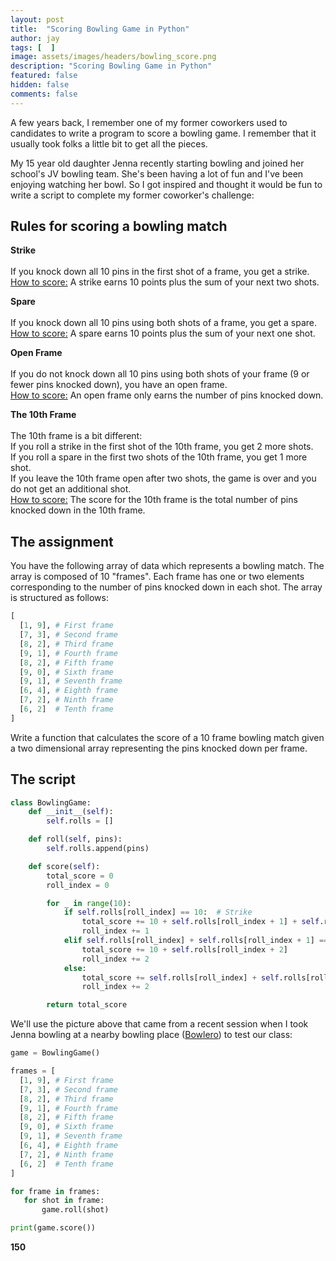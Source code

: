 ```yaml
---
layout: post
title:  "Scoring Bowling Game in Python"
author: jay
tags: [  ] 
image: assets/images/headers/bowling_score.png
description: "Scoring Bowling Game in Python"
featured: false
hidden: false
comments: false
---
```


<p>A few years back, I remember one of my former coworkers used to candidates to write a program to score a bowling game. I remember that it usually took folks a little bit to get all the pieces.</p>

<p>My 15 year old daughter Jenna recently starting bowling and joined her school's JV bowling team. She's been having a lot of fun and I've been enjoying watching her bowl. So I got inspired and thought it would be fun to write a script to complete my former coworker's challenge:</p>

<h2>Rules for scoring a bowling match</h2>
<p><b>Strike</b><br>
<br>
If you knock down all 10 pins in the first shot of a frame, you get a strike.<br>
<u>How to score:</u> A strike earns 10 points plus the sum of your next two shots.</p>

<p><b>Spare</b><br>
<br>
If you knock down all 10 pins using both shots of a frame, you get a spare.<br>
<u>How to score:</u> A spare earns 10 points plus the sum of your next one shot.</p>

<p><b>Open Frame</b><br>
<br>
If you do not knock down all 10 pins using both shots of your frame (9 or fewer pins knocked down), you have an open frame.<br>
<u>How to score:</u> An open frame only earns the number of pins knocked down.</p>

<p><b>The 10th Frame</b><br>
<br>
The 10th frame is a bit different:<br>
If you roll a strike in the first shot of the 10th frame, you get 2 more shots.<br>
If you roll a spare in the first two shots of the 10th frame, you get 1 more shot.<br>
If you leave the 10th frame open after two shots, the game is over and you do not get an additional shot.<br>
<u>How to score:</u> The score for the 10th frame is the total number of pins knocked down in the 10th frame.</p>


<h2>The assignment</h2>

You have the following array of data which represents a bowling match. The array is composed of 10 "frames". Each frame has one or two elements corresponding to the number of pins knocked down in each shot. The array is structured as follows:

```python
[
  [1, 9], # First frame
  [7, 3], # Second frame
  [8, 2], # Third frame
  [9, 1], # Fourth frame
  [8, 2], # Fifth frame
  [9, 0], # Sixth frame
  [9, 1], # Seventh frame
  [6, 4], # Eighth frame
  [7, 2], # Ninth frame
  [6, 2]  # Tenth frame
]
```

<p>Write a function that calculates the score of a 10 frame bowling match given a two dimensional array representing the pins knocked down per frame.</p>

<h2>The script</h2>

```python
class BowlingGame:
    def __init__(self):
        self.rolls = []

    def roll(self, pins):
        self.rolls.append(pins)

    def score(self):
        total_score = 0
        roll_index = 0

        for _ in range(10):
            if self.rolls[roll_index] == 10:  # Strike
                total_score += 10 + self.rolls[roll_index + 1] + self.rolls[roll_index + 2]
                roll_index += 1
            elif self.rolls[roll_index] + self.rolls[roll_index + 1] == 10:  # Spare
                total_score += 10 + self.rolls[roll_index + 2]
                roll_index += 2
            else:
                total_score += self.rolls[roll_index] + self.rolls[roll_index + 1]
                roll_index += 2

        return total_score
```
<p>We'll use the picture above that came from a recent session when I took Jenna bowling at a nearby bowling place (<a href="https://bowlero.com/location/bowlero-fair-lawn" target="_blank">Bowlero</a>) to test our class:</p>

```python
game = BowlingGame()

frames = [
  [1, 9], # First frame
  [7, 3], # Second frame
  [8, 2], # Third frame
  [9, 1], # Fourth frame
  [8, 2], # Fifth frame
  [9, 0], # Sixth frame
  [9, 1], # Seventh frame
  [6, 4], # Eighth frame
  [7, 2], # Ninth frame
  [6, 2]  # Tenth frame
]

for frame in frames:
   for shot in frame:
       game.roll(shot)

print(game.score())
```

<p><b>150</b></p>